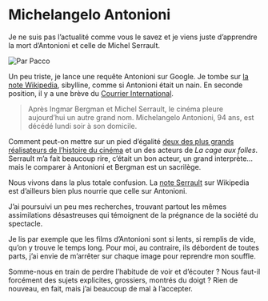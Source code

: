 # Michelangelo Antonioni

Je ne suis pas l’actualité comme vous le savez et je viens juste d’apprendre la mort d’Antonioni et celle de Michel Serrault.<span id="more-531"></span>

![Par Pacco](https://tcrouzet.com/images_tc/20070808pacco.jpg)

Un peu triste, je lance une requête Antonioni sur Google. Je tombe sur [la note Wikipedia](http://fr.wikipedia.org/wiki/Michelangelo_Antonioni), sibylline, comme si Antonioni était un nain. En seconde position, il y a une brève du [Courrier International](http://www.courrierinternational.com/article.asp?obj_id=76447).

> Après Ingmar Bergman et Michel Serrault, le cinéma pleure aujourd’hui un autre grand nom. Michelangelo Antonioni, 94 ans, est décédé lundi soir à son domicile.

Comment peut-on mettre sur un pied d’égalité [deux des plus grands réalisateurs de l’histoire du cinéma](http://www.cyberpresse.ca/article/20070804/CPARTS01/708040790/1043/CPARTS01) et un des acteurs de *La cage aux folles*. Serrault m’a fait beaucoup rire, c’était un bon acteur, un grand interprète… mais le comparer à Antonioni et Bergman est un sacrilège.

Nous vivons dans la plus totale confusion. La [note Serrault](http://fr.wikipedia.org/wiki/Michel_Serrault) sur Wikipedia est d’ailleurs bien plus nourrie que celle sur Antonioni.

J’ai poursuivi un peu mes recherches, trouvant partout les mêmes assimilations désastreuses qui témoignent de la prégnance de la société du spectacle.

Je lis par exemple que les films d’Antonioni sont si lents, si remplis de vide, qu’on y trouve le temps long. Pour moi, au contraire, ils débordent de toutes parts, j’ai envie de m’arrêter sur chaque image pour reprendre mon souffle.

Somme-nous en train de perdre l’habitude de voir et d’écouter ? Nous faut-il forcément des sujets explicites, grossiers, montrés du doigt ? Rien de nouveau, en fait, mais j’ai beaucoup de mal à l’accepter.